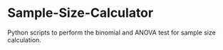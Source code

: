 # Sample-Size-Calculator
Python scripts to perform the binomial and ANOVA test for sample size calculation.
